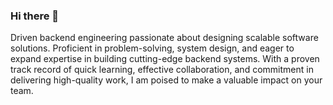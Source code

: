 ### Hi there 👋

Driven backend engineering passionate about designing scalable software solutions. Proficient in problem-solving, system design, and eager to expand expertise in building cutting-edge backend systems. With a proven track record of quick learning, effective collaboration, and commitment in delivering high-quality work, I am poised to make a valuable impact on your team.
<!--
**02david20/02david20** is a ✨ _special_ ✨ repository because its `README.md` (this file) appears on your GitHub profile.

Here are some ideas to get you started:

- 🔭 I’m currently working on ...
- 🌱 I’m currently learning ...
- 👯 I’m looking to collaborate on ...
- 🤔 I’m looking for help with ...
- 💬 Ask me about ...
- 📫 How to reach me: ...
- 😄 Pronouns: ...
- ⚡ Fun fact: ...
-->
